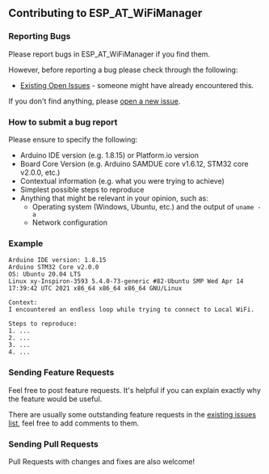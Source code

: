 ## Contributing to ESP_AT_WiFiManager

### Reporting Bugs

Please report bugs in ESP_AT_WiFiManager if you find them.

However, before reporting a bug please check through the following:

* [Existing Open Issues](https://github.com/khoih-prog/ESP_AT_WiFiManager/issues) - someone might have already encountered this.

If you don't find anything, please [open a new issue](https://github.com/khoih-prog/ESP_AT_WiFiManager/issues/new).

### How to submit a bug report

Please ensure to specify the following:

* Arduino IDE version (e.g. 1.8.15) or Platform.io version
* Board Core Version (e.g. Arduino SAMDUE core v1.6.12, STM32 core v2.0.0, etc.)
* Contextual information (e.g. what you were trying to achieve)
* Simplest possible steps to reproduce
* Anything that might be relevant in your opinion, such as:
  * Operating system (Windows, Ubuntu, etc.) and the output of `uname -a`
  * Network configuration


### Example

```
Arduino IDE version: 1.8.15
Arduino STM32 Core v2.0.0
OS: Ubuntu 20.04 LTS
Linux xy-Inspiron-3593 5.4.0-73-generic #82-Ubuntu SMP Wed Apr 14 17:39:42 UTC 2021 x86_64 x86_64 x86_64 GNU/Linux

Context:
I encountered an endless loop while trying to connect to Local WiFi.

Steps to reproduce:
1. ...
2. ...
3. ...
4. ...
```

### Sending Feature Requests

Feel free to post feature requests. It's helpful if you can explain exactly why the feature would be useful.

There are usually some outstanding feature requests in the [existing issues list](https://github.com/khoih-prog/ESP_AT_WiFiManager/issues?q=is%3Aopen+is%3Aissue+label%3Aenhancement), feel free to add comments to them.

### Sending Pull Requests

Pull Requests with changes and fixes are also welcome!
